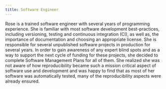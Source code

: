 ```yaml
---
title: Software Engineer
---
```


Rose is a trained software engineer with several years of programming experience. She is familiar with most software development best-practices, including versioning, testing and continuous integration (CI), as well as, the importance of documentation and choosing an appropriate license. She is responsible for several unpublished software projects in production for several years. In order to gain awareness of any expert blind spots and as a way to support the next cycle of funding for these projects, she decided to complete Software Management Plans for all of them. She realized she was not aware of how reproducibility became such a mission critical aspect of software use and development and was happy to find that as most of her software was automatically tested, many of the reproducibility aspects were already ensured.
